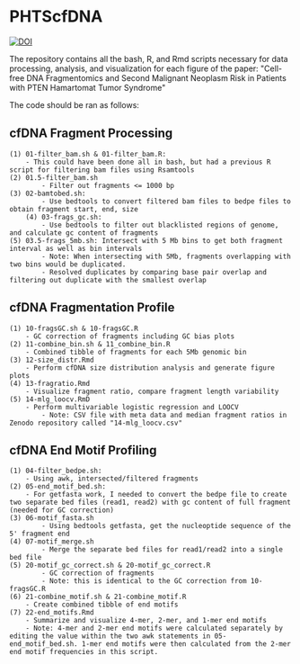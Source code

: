 # PHTScfDNA
[![DOI](https://zenodo.org/badge/642143482.svg)](https://zenodo.org/doi/10.5281/zenodo.10372574)

The repository contains all the bash, R, and Rmd scripts necessary for data processing, analysis, and visualization for each figure of the paper: "Cell-free DNA Fragmentomics and Second Malignant Neoplasm Risk in Patients with PTEN Hamartomat Tumor Syndrome"

The code should be ran as follows: 

## cfDNA Fragment Processing
	(1) 01-filter_bam.sh & 01-filter_bam.R:
		- This could have been done all in bash, but had a previous R script for filtering bam files using Rsamtools
	(2) 01.5-filter_bam.sh
        	- Filter out fragments <= 1000 bp
   	(3) 02-bamtobed.sh: 
        	- Use bedtools to convert filtered bam files to bedpe files to obtain fragment start, end, size
    	(4) 03-frags_gc.sh: 
        	- Use bedtools to filter out blacklisted regions of genome, and calculate gc content of fragments
	(5) 03.5-frags_5mb.sh: Intersect with 5 Mb bins to get both fragment interval as well as bin intervals 
        	- Note: When intersecting with 5Mb, fragments overlapping with two bins would be duplicated.
        	- Resolved duplicates by comparing base pair overlap and filtering out duplicate with the smallest overlap
 ## cfDNA Fragmentation Profile
 
 	(1) 10-fragsGC.sh & 10-fragsGC.R
		- GC correction of fragments including GC bias plots
	(2) 11-combine_bin.sh & 11_combine_bin.R
		- Combined tibble of fragments for each 5Mb genomic bin 
	(3) 12-size_distr.Rmd 
		- Perform cfDNA size distribution analysis and generate figure plots 
	(4) 13-fragratio.Rmd
		- Visualize fragment ratio, compare fragment length variability
  	(5) 14-mlg_loocv.RmD
   		- Perform multivariable logistic regression and LOOCV
     		- Note: CSV file with meta data and median fragment ratios in Zenodo repository called "14-mlg_loocv.csv"
 
 ## cfDNA End Motif Profiling 
	(1) 04-filter_bedpe.sh: 
		- Using awk, intersected/filtered fragments 
	(2) 05-end_motif_bed.sh:
		- For getfasta work, I needed to convert the bedpe file to create two separate bed files (read1, read2) with gc content of full fragment (needed for GC correction)
	(3) 06-motif_fasta.sh
        	- Using bedtools getfasta, get the nucleoptide sequence of the 5' fragment end 
	(4) 07-motif_merge.sh
        	- Merge the separate bed files for read1/read2 into a single bed file
	(5) 20-motif_gc_correct.sh & 20-motif_gc_correct.R
        	- GC correction of fragments 
        	- Note: this is identical to the GC correction from 10-fragsGC.R
	(6) 21-combine_motif.sh & 21-combine_motif.R
		- Create combined tibble of end motifs 
	(7) 22-end_motifs.Rmd
		- Summarize and visualize 4-mer, 2-mer, and 1-mer end motifs
  		- Note: 4-mer and 2-mer end motifs were calculated separately by editing the value within the two awk statements in 05-end_motif_bed.sh. 1-mer end motifs were then calculated from the 2-mer end motif frequencies in this script. 


        
        
      
